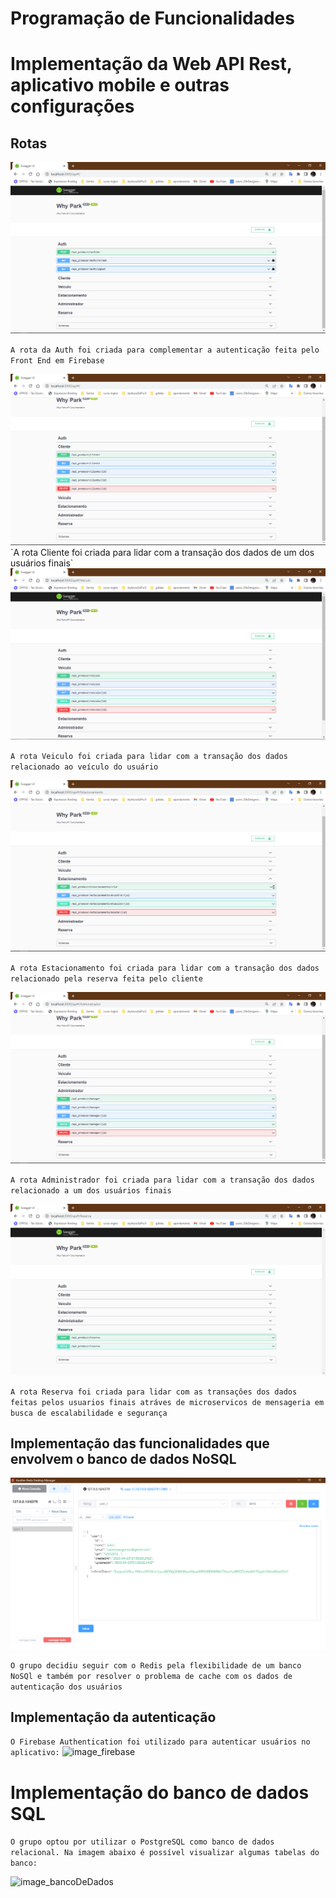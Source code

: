 # Programação de Funcionalidades

# Implementação da Web API Rest, aplicativo mobile e outras configurações

## Rotas
<img src="img/rota_auth.png"/>

`A rota da Auth foi criada para complementar a autenticação feita pelo Front End em Firebase
`

<img src="img/rota_cliente.png"/>
`A rota Cliente foi criada para lidar com a transação dos dados de um dos usuários finais`

<img src="img/rota_veiculo.png"/>

`A rota Veiculo foi criada para lidar com a transação dos dados relacionado ao veículo do usuário 
`

<img src="img/rota_estacionamento.png"/>

`A rota Estacionamento foi criada para lidar com a transação dos dados relacionado pela reserva feita pelo cliente 
`

<img src="img/rota_adm.png"/>

`A rota Administrador foi criada para lidar com a transação dos dados relacionado a um dos usuários finais 
`

<img src="img/rota_reserva.png"/>

`A rota Reserva foi criada para lidar com as transaçôes dos dados feitas pelos usuarios finais atráves de microservicos de mensageria em busca de escalabilidade e segurança 
`


## Implementação das funcionalidades que envolvem o banco de dados NoSQL

<img src="img/redis.png"/>

`
  O grupo decidiu seguir com o Redis pela flexibilidade de um banco NoSQl e também por resolver o problema de cache com os dados de autenticação dos usuários   
`

## Implementação da autenticação
`
O Firebase Authentication foi utilizado para autenticar usuários no aplicativo:
`
![image_firebase](https://github.com/ICEI-PUC-Minas-PMV-ADS/pmv-ads-2023-1-e4-proj-infra-t3-estacionamentoeixo4/assets/88891675/a21306ba-4f20-43b4-a2bd-0351ecb59903)

# Implementação do banco de dados SQL

`O grupo optou por utilizar o PostgreSQL como banco de dados relacional. Na imagem abaixo é possível visualizar algumas tabelas do banco:`

![image_bancoDeDados](https://github.com/ICEI-PUC-Minas-PMV-ADS/pmv-ads-2023-1-e4-proj-infra-t3-estacionamentoeixo4/assets/88891675/3b9bd60a-e7f0-4291-bd71-24741bdf23f9)
